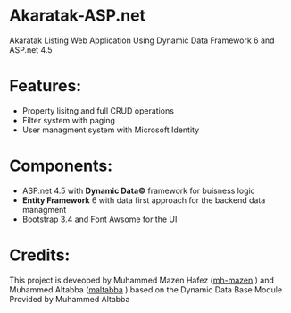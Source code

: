 # Akaratak-ASP.net
Akaratak Listing Web Application Using Dynamic Data Framework 6 and ASP.net 4.5

# Features: 
* Property lisitng and full CRUD operations
* Filter system with paging
* User managment system with Microsoft Identity

# Components:
- ASP.net 4.5 with **Dynamic Data©** framework for buisness logic
- **Entity Framework** 6 with data first approach for the backend data managment
- Bootstrap 3.4 and Font Awsome for the UI 

# Credits: 
This project is deveoped by Muhammed Mazen Hafez 
([mh-mazen](https://github.com/mh-mazen) )
 and Muhammed Altabba ([maltabba](https://github.com/Muhammad-Altabba) ) based on the Dynamic Data Base Module Provided by Muhammed Altabba 
